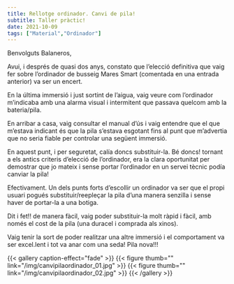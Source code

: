 ```yaml
---
title: Rellotge ordinador. Canvi de pila!
subtitle: Taller pràctic!
date: 2021-10-09
tags: ["Material","Ordinador"]
---
```


Benvolguts Balaneros,

Avui, i després de quasi dos anys, constato que l’elecció definitiva que vaig fer sobre l’ordinador de busseig Mares Smart (comentada en una entrada anterior) va ser un encert.

En la última immersió i just sortint de l’aigua, vaig veure com l’ordinador m’indicaba amb una alarma visual i intermitent que passava quelcom amb la bateria/pila.

En arribar a casa, vaig consultar el manual d’ús i vaig entendre que el que m’estava indicant és que la pila s’estava esgotant fins al punt que m’advertia que no seria fiable per controlar una següent immersió.

En aquest punt, i per seguretat, calía doncs substituir-la. Bé doncs! tornant a els antics criteris d’elecció de l’ordinador, era la clara oportunitat per demostrar que jo mateix i sense portar l’ordinador en un servei tècnic podía canviar la pila!

Efectivament. Un dels punts forts d’escollir un ordinador va ser que el propi usuari pogués substituir/reepleçar la pila d’una manera senzilla i sense haver de portar-la a una botiga.

Dit i fet!! de manera fàcil, vaig poder substituir-la molt ràpid i fàcil, amb només el cost de la pila (una duracel i comprada als xinos).

Vaig tenir la sort de poder realitzar una altre immersió i el comportament va ser excel.lent i tot va anar com una seda! Pila nova!!!

{{< gallery caption-effect="fade" >}}
 {{< figure thumb="" link="/img/canvipilaordinador_01.jpg" >}}
 {{< figure thumb="" link="/img/canvipilaordinador_02.jpg" >}}
{{< /gallery >}}
